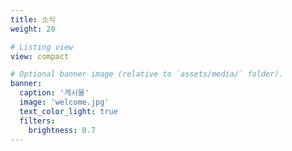 ```yaml
---
title: 소식
weight: 20

# Listing view
view: compact

# Optional banner image (relative to `assets/media/` folder).
banner:
  caption: '게시물'
  image: 'welcome.jpg'
  text_color_light: true
  filters:
    brightness: 0.7
---
```


